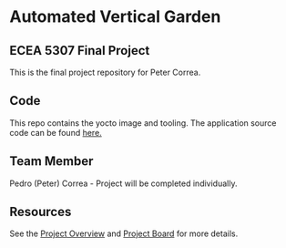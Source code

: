 # Automated Vertical Garden

## ECEA 5307 Final Project
This is the final project repository for Peter Correa. 

## Code
This repo contains the yocto image and tooling. The application source code can be found [here.](https://github.com/petercorrea/final-project-assignment-petercorrea)

## Team Member
Pedro (Peter) Correa - Project will be completed individually.

## Resources
See the [Project Overview](https://github.com/cu-ecen-aeld/final-project-petercorrea/wiki/1.-Project-Overview) and [Project Board](https://github.com/users/petercorrea/projects/4/views/1?groupedBy%5BcolumnId%5D=170163068) for more details.
